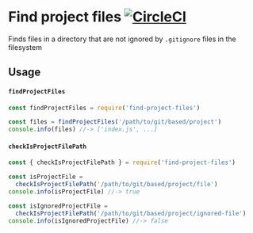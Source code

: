 # Find project files [![CircleCI](https://circleci.com/gh/possibilities/find-project-files.svg?style=svg)](https://circleci.com/gh/possibilities/find-project-files)

Finds files in a directory that are not ignored by `.gitignore` files in the filesystem

## Usage

#### `findProjectFiles`

```javascript
const findProjectFiles = require('find-project-files')

const files = findProjectFiles('/path/to/git/based/project')
console.info(files) //-> ['index.js', ...]
```

#### `checkIsProjectFilePath`

```javascript
const { checkIsProjectFilePath } = require('find-project-files')

const isProjectFile =
  checkIsProjectFilePath('/path/to/git/based/project/file')
console.info(isProjectFile) //-> true

const isIgnoredProjectFile =
  checkIsProjectFilePath('/path/to/git/based/project/ignored-file')
console.info(isIgnoredProjectFile) //-> false
```
